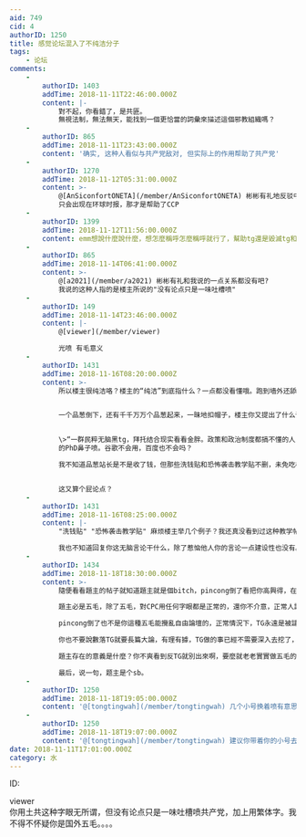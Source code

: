 ```yaml
---
aid: 749
cid: 4
authorID: 1250
title: 感觉论坛混入了不纯洁分子
tags:
    - 论坛
comments:
    -
        authorID: 1403
        addTime: 2018-11-11T22:46:00.000Z
        content: |-
            對不起，你看錯了，是共匪。  
            無視法制，無法無天，能找到一個更恰當的詞彙來描述這個邪教組織嗎？
    -
        authorID: 865
        addTime: 2018-11-11T23:43:00.000Z
        content: '确实, 这种人看似与共产党敌对, 但实际上的作用帮助了共产党'
    -
        authorID: 1270
        addTime: 2018-11-12T05:31:00.000Z
        content: >-
            @[AnSiconfortONETA](/member/AnSiconfortONETA) 彬彬有礼地反驳中共 (实则“小骂大帮忙”)
            只会出现在环球时报，那才是帮助了CCP
    -
        authorID: 1399
        addTime: 2018-11-12T11:56:00.000Z
        content: emm想說什麼說什麼，想怎麼稱呼怎麼稱呼就行了，幫助tg還是毀滅tg和稱呼也沒啥關係
    -
        authorID: 865
        addTime: 2018-11-14T06:41:00.000Z
        content: >-
            @[a2021](/member/a2021) 彬彬有礼和我说的一点关系都没有吧?
            我说的这种人指的是楼主所说的"没有论点只是一味吐槽喷"
    -
        authorID: 149
        addTime: 2018-11-14T23:46:00.000Z
        content: |-
            @[viewer](/member/viewer)

            光喷 有毛意义
    -
        authorID: 1431
        addTime: 2018-11-16T08:20:00.000Z
        content: >-
            所以楼主很纯洁咯？楼主的“纯洁”到底指什么？一点都没看懂哦。跑到墙外还舔着中共（民粹无脑黑tg），干嘛不回来？还是楼主本身就是海外五毛？


            一个品葱倒下，还有千千万万个品葱起来，一昧地扣帽子，楼主你又提出了什么论点？


            \>“一群民粹无脑黑tg，拜托结合现实看看金胖。政策和政治制度都搞不懂的人，指着去斯坦福大学和伦敦政治经济学院
            的PhD鼻子喷。谷歌不会用，百度也不会吗？  

            我不知道品葱站长是不是收了钱，但那些洗钱贴和恐怖袭击教学贴不删，未免吃相太难看”


            这又算个屁论点？
    -
        authorID: 1431
        addTime: 2018-11-16T08:25:00.000Z
        content: |-
            "洗钱贴" "恐怖袭击教学贴" 麻烦楼主举几个例子？我还真没看到过这种教学帖子，还是楼主抹黑诽谤？

            我也不知道回复你这无脑言论干什么，除了惹恼他人你的言论一点建设性也没有。
    -
        authorID: 1434
        addTime: 2018-11-18T18:30:00.000Z
        content: >-
            隨便看看題主的帖子就知道題主就是個bitch，pincong倒了看把你高興得，在pincong上看到TG被數落到不行，可是又反駁不了，這就是你五毛沒本事了。有本事五毛就是跟人大戰啊，而且五毛也不用正經回復，一直搗亂就可以了。  

            題主必是五毛，除了五毛，對CPC用任何字眼都是正常的，還你不介意，正常人誰介意用TG啊。用TG是正常的，難道稱他們為偉大同志？  

            pincong倒了也不是你這種五毛能攪亂自由論壇的，正常情況下，TG永遠是被譴責被數落的一方。  

            你也不要說數落TG就要長篇大論，有理有據，TG做的事已經不需要深入去挖了，即使瞭解一點也知道他們不是好東西了。  

            題主存在的意義是什麼？你不爽看到反TG就別出來啊，要麼就老老實實做五毛的工作。  

            最后，说一句，题主是个sb。
    -
        authorID: 1250
        addTime: 2018-11-18T19:05:00.000Z
        content: '@[tongtingwah](/member/tongtingwah) 几个小号换着喷有意思吗？ 怎么国外的5毛水平这么差吗？'
    -
        authorID: 1250
        addTime: 2018-11-18T19:07:00.000Z
        content: '@[tongtingwah](/member/tongtingwah) 建议你带着你的小号去大纪元，那里氛围适合你'
date: 2018-11-11T17:01:00.000Z
category: 水
---
```


ID:

viewer  
你用土共这种字眼无所谓，但没有论点只是一味吐槽喷共产党，加上用繁体字。我不得不怀疑你是国外五毛。。。。
